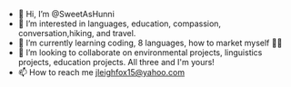 - 👋 Hi, I’m @SweetAsHunni
- 👀 I’m interested in languages, education, compassion, conversation,hiking, and travel. 
- 🌱 I’m currently learning coding, 8 languages, how to market myself 🤌🏻
- 💞️ I’m looking to collaborate on environmental projects, linguistics projects, education projects. All three and I'm yours!
- 📫 How to reach me jleighfox15@yahoo.com

<!---
SweetAsHunni/SweetAsHunni is a ✨ special ✨ repository because its `README.md` (this file) appears on your GitHub profile.
You can click the Preview link to take a look at your changes.
--->
